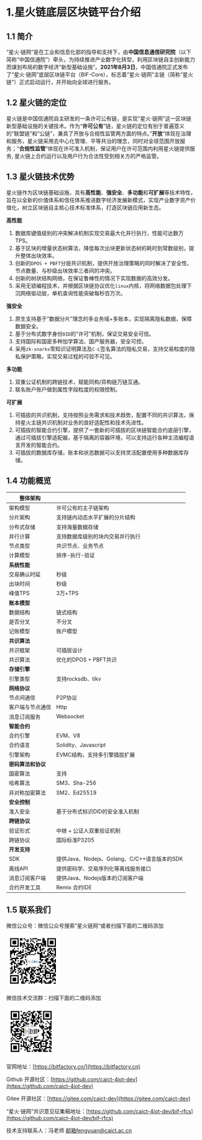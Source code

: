 # 1.星火链底层区块链平台介绍
## 1.1 简介

“星火·链网”是在工业和信息化部的指导和支持下，由**中国信息通信研究院**（以下简称“中国信通院”）牵头，为持续推进产业数字化转型，利用区块链自主创新能力而谋划布局的数字经济“新型基础设施”。**2021年8月3日**，中国信通院正式发布了“星火·链网”底层区块链平台（BIF-Core），标志着“星火·链网”主链（简称“星火链”）正式启动运行，并开始向全球进行服务。

## 1.2 星火链的定位

<a id="xinghuolian"></a>

星火链是中国信通院自主研发的一条许可公有链，是实现“星火·链网”这一区块链新型基础设施的关键技术。作为“**许可公有**”链，星火链的定位有别于普遍意义的“联盟链”和“公链”，兼具了开放与合规性监管两方面的特点。”**开放**”体现在治理和服务，星火链采用去中心化管理、平等共治的理念，同时对全球范围开放服务；“**合规性监管**”体现在许可准入机制，保证用户在许可范围内利用星火链提供服务, 星火链上合约运行以及用户行为合法性受到相关方的严格监管。

## 1.3 星火链技术优势

星火链作为区块链基础设施，具有**高性能**、**强安全**、**多功能**和**可扩展**等技术特性，旨在以全新的价值体系和信任体系推进数字经济发展新模式，实现产业数字资产价值化，树立区块链自主核心技术标准体系，打造区块链应用新生态。

**高性能**

1. 数据库键值级别的冲突解决机制实现交易最大化并行执行，性能可达数万TPS。
2. 基于区块的增量状态树算法，降低每次出块更新状态树的耗时到常数级别，提升整体出块效率。
3. 创新的`DPOS + PBFT`分层共识机制，提供开放治理策略的同时解决了安全性、节点数量、与秒级出块效率三者间的冲突。
4. 创新的树状结构网络，在保证鲁棒性的情况下实现数据的高效分发。
5. 采用无锁编程技术，并根据区块链协议优化`linux`内核，将网络数据包处理下沉网络驱动层，单机查询性能突破每秒百万次。

**强安全**

1. 原生支持基于”数据分片”理念的多业务域+多账本，实现隔离隐私数据，保障数据安全。
2. 基于分布式数字身份`DID`的“许可”机制，保证交易安全可信。
3. 支持国际和国密多种加学算法、国产服务器，安全可控。
4. 采用`zk-snarks`零知识证明算法及`C-L`签名算法的隐私交易，支持交易粒度的隐私保护策略，实现交易过程的可验不可见。

**多功能**

1. 双重公证机制的跨链技术，赋能同构/异构链万链互通。
2. 联名账户账户做到属性字段粒度的权限控制。

**可扩展**

1. 可插拔的共识机制，支持按照业务需求和技术趋势，配置不同的共识算法，保持星火主链共识机制对业务的良好适配性和技术先进性。
2. 可插拔的智能合约引擎，提供了一套新的可插拔的区块链智能合约底层引擎，通过可插拔引擎适配器，基于隔离的容器环境，可以支持运行各种主流编程语言开发的智能合约。
3. 可插拔的数据库存储，账本和状态数据可以支持灵活配置使用多种数据库存储。

## 1.4 功能概览

| 整体架构           |                                              |
| ------------------ | -------------------------------------------- |
| 架构模型           | 许可公有的主子链架构                         |
| 分片架构           | 支持链内动态水平扩展的分片结构               |
| 分布式存储         | 支持海量数据存储                             |
| 并行计算           | 支持数据库级别的块内交易并行执行             |
| 节点类型           | 共识节点、业务节点                           |
| 计算模型           | 排序-执行-验证                               |
| **系统性能**       |                                              |
| 交易确认时延       | 秒级                                         |
| 出块时间           | 秒级                                         |
| 峰值TPS            | 3万+TPS                                      |
| **账本模型**       |                                              |
| 数据结构           | 链式结构                                     |
| 是否分叉           | 不分叉                                       |
| 记账模型           | 账户模型                                     |
| **共识算法**       |                                              |
| 共识框架           | 可插拔设计                                   |
| 共识算法           | 优化的DPOS + PBFT共识                        |
| **存储引擎**       |                                              |
| 引擎类型           | 支持rocksdb、tikv                            |
| **网络协议**       |                                              |
| 节点间通信         | P2P协议                                      |
| 客户端与节点通信   | Http                                     |
| 消息订阅服务       | Websocket                                    |
| **智能合约**       |                                              |
| 合约引擎           | EVM、V8                                      |
| 合约语言           | Solidity、Javascript                         |
| 引擎架构           | EVMC结构，支持多引擎插拔扩展                 |
| **密码算法和协议** |                                              |
| 国密算法           | 支持                                         |
| 哈希算法           | SM3、Sha-256                                 |
| 非对称加密算法     | SM2、Ed25519                                 |
| **安全控制**       |                                              |
| 准入安全           | 基于分布式标识DID的安全准入机制              |
| **跨链协议**       |                                              |
| 验证形式           | 中继 + 公证人双重验证机制                    |
| 跨链协议           | 国际标准P3205                                |
| **开发支持**       |                                              |
| SDK                | 提供Java、Nodejs、Golang、C/C++语言版本的SDK |
| 离线API            | 提供密码学、交易序列化等离线服务接口         |
| 消息订阅客户端     | 提供Java、Nodejs版本的订阅客户端             |
| 合约开发工具       | Remix 合约IDE                                |

## 1.5 联系我们

微信公众号：微信公众号搜索”星火链网“或者扫描下面的二维码添加

<img src="../_static/images/wechat.png" alt="image.png" style="zoom: 33%;" />

微信技术交流群：扫描下面的二维码添加

<img alt="image-20230511152750162" src="../_static/images/image-20230511152750162.png" style="zoom: 33%;" >

官网地址：[https://bitfactory.cn/](https://bitfactory.cn)

Github 开源社区：[https://github.com/caict-4iot-dev](https://github.com/caict-4iot-dev)

Gitee 开源社区：[https://gitee.com/caict-dev](https://gitee.com/caict-dev)

“星火·链网”共识意见征集稿地址：[https://github.com/caict-4iot-dev/bif-rfcs](https://github.com/caict-4iot-dev/bif-rfcs)

技术支持联系人：冯老师   邮箱fengyuan@caict.ac.cn
